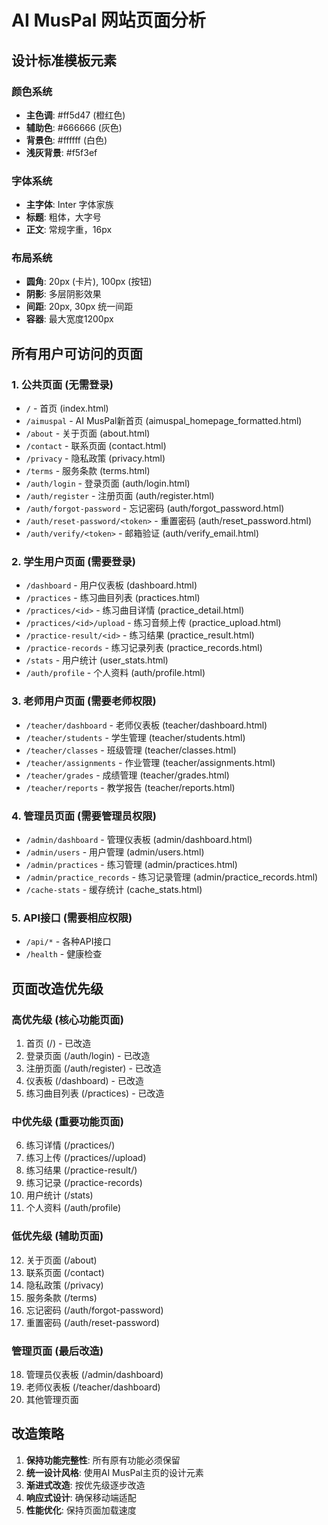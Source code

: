 # AI MusPal 网站页面分析

## 设计标准模板元素

### 颜色系统
- **主色调**: #ff5d47 (橙红色)
- **辅助色**: #666666 (灰色)
- **背景色**: #ffffff (白色)
- **浅灰背景**: #f5f3ef

### 字体系统
- **主字体**: Inter 字体家族
- **标题**: 粗体，大字号
- **正文**: 常规字重，16px

### 布局系统
- **圆角**: 20px (卡片), 100px (按钮)
- **阴影**: 多层阴影效果
- **间距**: 20px, 30px 统一间距
- **容器**: 最大宽度1200px

## 所有用户可访问的页面

### 1. 公共页面 (无需登录)
- `/` - 首页 (index.html)
- `/aimuspal` - AI MusPal新首页 (aimuspal_homepage_formatted.html)
- `/about` - 关于页面 (about.html)
- `/contact` - 联系页面 (contact.html)
- `/privacy` - 隐私政策 (privacy.html)
- `/terms` - 服务条款 (terms.html)
- `/auth/login` - 登录页面 (auth/login.html)
- `/auth/register` - 注册页面 (auth/register.html)
- `/auth/forgot-password` - 忘记密码 (auth/forgot_password.html)
- `/auth/reset-password/<token>` - 重置密码 (auth/reset_password.html)
- `/auth/verify/<token>` - 邮箱验证 (auth/verify_email.html)

### 2. 学生用户页面 (需要登录)
- `/dashboard` - 用户仪表板 (dashboard.html)
- `/practices` - 练习曲目列表 (practices.html)
- `/practices/<id>` - 练习曲目详情 (practice_detail.html)
- `/practices/<id>/upload` - 练习音频上传 (practice_upload.html)
- `/practice-result/<id>` - 练习结果 (practice_result.html)
- `/practice-records` - 练习记录列表 (practice_records.html)
- `/stats` - 用户统计 (user_stats.html)
- `/auth/profile` - 个人资料 (auth/profile.html)

### 3. 老师用户页面 (需要老师权限)
- `/teacher/dashboard` - 老师仪表板 (teacher/dashboard.html)
- `/teacher/students` - 学生管理 (teacher/students.html)
- `/teacher/classes` - 班级管理 (teacher/classes.html)
- `/teacher/assignments` - 作业管理 (teacher/assignments.html)
- `/teacher/grades` - 成绩管理 (teacher/grades.html)
- `/teacher/reports` - 教学报告 (teacher/reports.html)

### 4. 管理员页面 (需要管理员权限)
- `/admin/dashboard` - 管理仪表板 (admin/dashboard.html)
- `/admin/users` - 用户管理 (admin/users.html)
- `/admin/practices` - 练习管理 (admin/practices.html)
- `/admin/practice_records` - 练习记录管理 (admin/practice_records.html)
- `/cache-stats` - 缓存统计 (cache_stats.html)

### 5. API接口 (需要相应权限)
- `/api/*` - 各种API接口
- `/health` - 健康检查

## 页面改造优先级

### 高优先级 (核心功能页面)
1. 首页 (/) - 已改造
2. 登录页面 (/auth/login) - 已改造
3. 注册页面 (/auth/register) - 已改造
4. 仪表板 (/dashboard) - 已改造
5. 练习曲目列表 (/practices) - 已改造

### 中优先级 (重要功能页面)
6. 练习详情 (/practices/<id>)
7. 练习上传 (/practices/<id>/upload)
8. 练习结果 (/practice-result/<id>)
9. 练习记录 (/practice-records)
10. 用户统计 (/stats)
11. 个人资料 (/auth/profile)

### 低优先级 (辅助页面)
12. 关于页面 (/about)
13. 联系页面 (/contact)
14. 隐私政策 (/privacy)
15. 服务条款 (/terms)
16. 忘记密码 (/auth/forgot-password)
17. 重置密码 (/auth/reset-password)

### 管理页面 (最后改造)
18. 管理员仪表板 (/admin/dashboard)
19. 老师仪表板 (/teacher/dashboard)
20. 其他管理页面

## 改造策略

1. **保持功能完整性**: 所有原有功能必须保留
2. **统一设计风格**: 使用AI MusPal主页的设计元素
3. **渐进式改造**: 按优先级逐步改造
4. **响应式设计**: 确保移动端适配
5. **性能优化**: 保持页面加载速度 